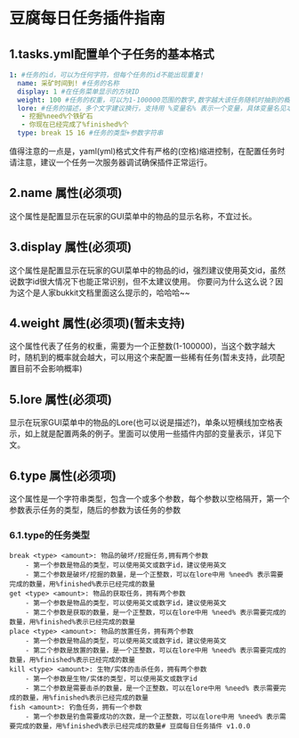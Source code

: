 # 豆腐每日任务插件指南

## 1.tasks.yml配置单个子任务的基本格式

```yaml
1: #任务的id，可以为任何字符，但每个任务的id不能出现重复!
  name: 采矿时间到! #任务的名称
  display: 1 #在任务菜单显示的方块ID
  weight: 100 #任务的权重，可以为1-100000范围的数字,数字越大该任务随机时抽到的概率就会越大(暂未支持，所以填了概率仍然不会变，后续会支持)
  lore: #任务的描述，多个文字建议换行，支持用 %变量名% 表示一个变量，具体变量名见本插件说明
   - 挖掘%need%个铁矿石
   - 你现在已经完成了%finished%个
  type: break 15 16 #任务的类型+参数字符串
```
值得注意的一点是，yaml(yml)格式文件有严格的(空格)缩进控制，在配置任务时请注意，建议一个任务一次服务器调试确保插件正常运行。
## 2.name 属性(必须项)
这个属性是配置显示在玩家的GUI菜单中的物品的显示名称，不宜过长。
## 3.display 属性(必须项)
这个属性是配置显示在玩家的GUI菜单中的物品的id，强烈建议使用英文id，虽然说数字id很大情况下也能正常识别，但不太建议使用。
你要问为什么这么说？因为这个是人家bukkit文档里面这么提示的，哈哈哈~~
## 4.weight 属性(必须项)(暂未支持)
这个属性代表了任务的权重，需要为一个正整数(1-100000)，当这个数字越大时，随机到的概率就会越大，可以用这个来配置一些稀有任务(暂未支持，此项配置目前不会影响概率)
## 5.lore 属性(必须项)
显示在玩家GUI菜单中的物品的Lore(也可以说是描述?)，单条以短横线加空格表示，如上就是配置两条的例子。里面可以使用一些插件内部的变量表示，详见下文。
## 6.type 属性(必须项)
这个属性是一个字符串类型，包含一个或多个参数，每个参数以空格隔开，第一个参数表示任务的类型，随后的参数为该任务的参数
### 6.1.type的任务类型
    break <type> <amount>: 物品的破坏/挖掘任务,拥有两个参数
        - 第一个参数是物品的类型，可以使用英文或数字id，建议使用英文
        - 第二个参数是破坏/挖掘的数量，是一个正整数，可以在lore中用 %need% 表示需要完成的数量，用%finished%表示已经完成的数量
    get <type> <amount>: 物品的获取任务，拥有两个参数
        - 第一个参数是物品的类型，可以使用英文或数字id，建议使用英文
        - 第二个参数是获取的数量，是一个正整数，可以在lore中用 %need% 表示需要完成的数量，用%finished%表示已经完成的数量
    place <type> <amount>: 物品的放置任务，拥有两个参数
        - 第一个参数是物品的类型，可以使用英文或数字id，建议使用英文
        - 第二个参数是放置的数量，是一个正整数，可以在lore中用 %need% 表示需要完成的数量，用%finished%表示已经完成的数量
    kill <type> <amount>: 生物/实体的击杀任务，拥有两个参数
        - 第一个参数是生物/实体的类型，可以使用英文或数字id
        - 第二个参数是需要击杀的数量，是一个正整数，可以在lore中用 %need% 表示需要完成的数量，用%finished%表示已经完成的数量
    fish <amount>: 钓鱼任务，拥有一个参数
        - 第一个参数是钓鱼需要成功的次数，是一个正整数，可以在lore中用 %need% 表示需要完成的数量，用%finished%表示已经完成的数量# 豆腐每日任务插件 v1.0.0